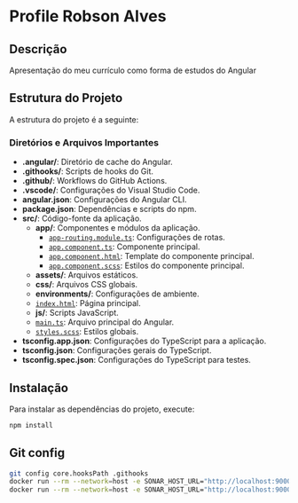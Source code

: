 # Profile Robson Alves

## Descrição

Apresentação do meu currículo como forma de estudos do Angular

## Estrutura do Projeto

A estrutura do projeto é a seguinte:



### Diretórios e Arquivos Importantes

- **.angular/**: Diretório de cache do Angular.
- **.githooks/**: Scripts de hooks do Git.
- **.github/**: Workflows do GitHub Actions.
- **.vscode/**: Configurações do Visual Studio Code.
- **angular.json**: Configurações do Angular CLI.
- **package.json**: Dependências e scripts do npm.
- **src/**: Código-fonte da aplicação.
  - **app/**: Componentes e módulos da aplicação.
    - [`app-routing.module.ts`](src/app/app-routing.module.ts): Configurações de rotas.
    - [`app.component.ts`](src/app/app.component.ts): Componente principal.
    - [`app.component.html`](src/app/app.component.html): Template do componente principal.
    - [`app.component.scss`](src/app/app.component.scss): Estilos do componente principal.
  - **assets/**: Arquivos estáticos.
  - **css/**: Arquivos CSS globais.
  - **environments/**: Configurações de ambiente.
  - [`index.html`](src/index.html): Página principal.
  - **js/**: Scripts JavaScript.
  - [`main.ts`](src/main.ts): Arquivo principal do Angular.
  - [`styles.scss`](src/styles.scss): Estilos globais.
- **tsconfig.app.json**: Configurações do TypeScript para a aplicação.
- **tsconfig.json**: Configurações gerais do TypeScript.
- **tsconfig.spec.json**: Configurações do TypeScript para testes.

## Instalação

Para instalar as dependências do projeto, execute:

```sh
npm install
```

## Git config

```bash
git config core.hooksPath .githooks
docker run --rm --network=host -e SONAR_HOST_URL="http://localhost:9000/"  -v "C:\workspace\Robson\languages\angular\robsonalvesdevbr-angular:/usr/src" sonarsource/sonar-scanner-cli
docker run --rm --network=host -e SONAR_HOST_URL="http://localhost:9000/"  -v "C:\workspace\Robson\languages\angular\robsonalvesdevbr-angular:/usr/src" sonarsource/sonar-scanner-cli -D"sonar.projectKey=robsonalvesdevbr-angular" -D"sonar.sources=." -D"sonar.host.url=http://localhost:9000" -D"sonar.token=sqp_16a2fa3d4594f20c5758741c74413cb92243dac6"
```
